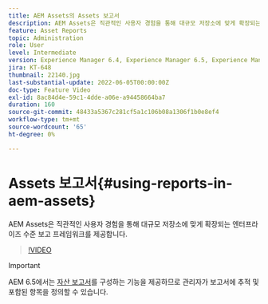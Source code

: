 ```yaml
---
title: AEM Assets의 Assets 보고서
description: AEM Assets은 직관적인 사용자 경험을 통해 대규모 저장소에 맞게 확장되는 엔터프라이즈 수준 보고 프레임워크를 제공합니다.
feature: Asset Reports
topic: Administration
role: User
level: Intermediate
version: Experience Manager 6.4, Experience Manager 6.5, Experience Manager as a Cloud Service
jira: KT-648
thumbnail: 22140.jpg
last-substantial-update: 2022-06-05T00:00:00Z
doc-type: Feature Video
exl-id: 8ac84d4e-59c1-4dde-a06e-a94458664ba7
duration: 160
source-git-commit: 48433a5367c281cf5a1c106b08a1306f1b0e8ef4
workflow-type: tm+mt
source-wordcount: '65'
ht-degree: 0%

---
```


# Assets 보고서{#using-reports-in-aem-assets}

AEM Assets은 직관적인 사용자 경험을 통해 대규모 저장소에 맞게 확장되는 엔터프라이즈 수준 보고 프레임워크를 제공합니다.

>[!VIDEO](https://video.tv.adobe.com/v/3410284?quality=12&learn=on&captions=kor)


>[!IMPORTANT]
>
>AEM 6.5에서는 [자산 보고서](https://experienceleague.adobe.com/docs/experience-manager-65/assets/administer/asset-reports.html?lang=ko#prerequisite-for-reporting)를 구성하는 기능을 제공하므로 관리자가 보고서에 추적 및 포함된 항목을 정의할 수 있습니다.
